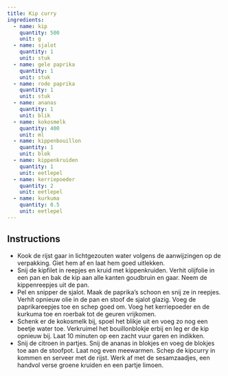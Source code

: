 ```yaml
---
title: Kip curry
ingredients:
  - name: kip
    quantity: 500
    unit: g
  - name: sjalot
    quantity: 1
    unit: stuk
  - name: gele paprika
    quantity: 1
    unit: stuk
  - name: rode paprika
    quantity: 1
    unit: stuk
  - name: ananas
    quantity: 1
    unit: blik
  - name: kokosmelk
    quantity: 400
    unit: ml
  - name: kippenbouillon
    quantity: 1
    unit: blok
  - name: kippenkruiden
    quantity: 1
    unit: eetlepel
  - name: kerriepoeder
    quantity: 2
    unit: eetlepel
  - name: kurkuma
    quantity: 0.5
    unit: eetlepel
---
```


<Recipe />

## Instructions

  - Kook de rijst gaar in lichtgezouten water volgens de aanwijzingen op de verpakking. Giet hem af en laat hem goed uitlekken.
  - Snij de kipfilet in reepjes en kruid met kippenkruiden. Verhit olijfolie in een pan en bak de kip aan alle kanten goudbruin en gaar. Neem de kippenreepjes uit de pan.
  - Pel en snipper de sjalot. Maak de paprika’s schoon en snij ze in reepjes. Verhit opnieuw olie in de pan en stoof de sjalot glazig. Voeg de paprikareepjes toe en schep goed om. Voeg het kerriepoeder en de kurkuma toe en roerbak tot de geuren vrijkomen.
  - Schenk er de kokosmelk bij, spoel het blikje uit en voeg zo nog een beetje water toe. Verkruimel het bouillonblokje erbij en leg er de kip opnieuw bij. Laat 10 minuten op een zacht vuur garen en indikken.
  - Snij de citroen in partjes. Snij de ananas in blokjes en voeg de blokjes toe aan de stoofpot. Laat nog even meewarmen. Schep de kipcurry in kommen en serveer met de rijst. Werk af met de sesamzaadjes, een handvol verse groene kruiden en een partje limoen.